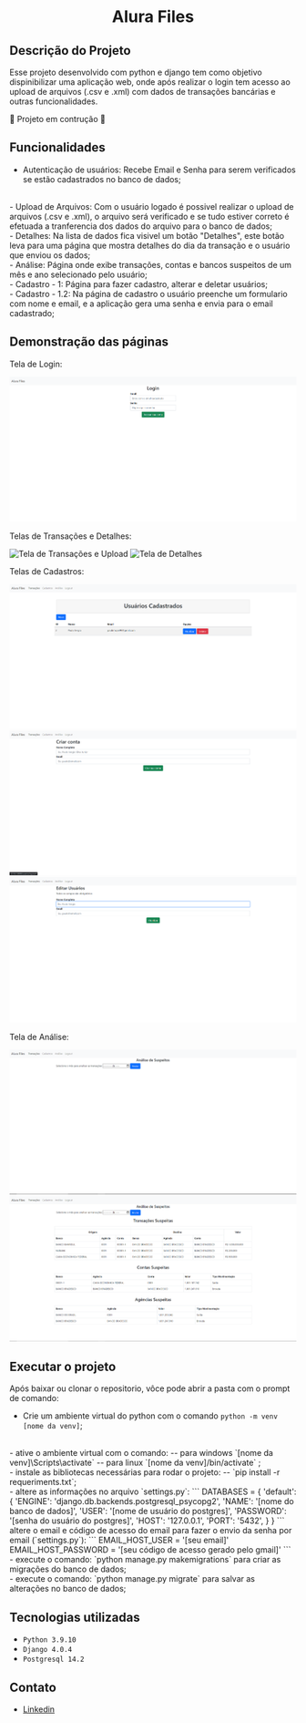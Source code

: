 <h1 align="center"> Alura Files</h1>

## Descrição do Projeto
Esse projeto desenvolvido com python e django tem como objetivo dispinibilizar uma aplicação web, onde após realizar o login tem acesso ao upload de arquivos (.csv e .xml) com dados de transações bancárias e outras funcionalidades.

:construction: Projeto em contrução :construction:

## Funcionalidades

- Autenticação de usuários: Recebe Email e Senha para serem verificados se estão cadastrados no banco de dados;
</br> 
- Upload de Arquivos: Com o usuário logado é possivel realizar o upload de arquivos (.csv e .xml), o arquivo será verificado e se tudo estiver correto é efetuada a tranferencia dos dados do arquivo para o banco de dados;
</br> 
- Detalhes: Na lista de dados fica visivel um botão "Detalhes", este botão leva para uma página que mostra detalhes do dia da transação e o usuário que enviou os dados; 
</br> 
- Análise: Página onde exibe transações, contas e bancos suspeitos de um mês e ano selecionado pelo usuário;
</br> 
- Cadastro - 1: Página para fazer cadastro, alterar e deletar usuários;
</br> 
 - Cadastro - 1.2: Na página de cadastro o usuário preenche um formulario com nome e email, e a aplicação gera uma senha e envia para o email cadastrado;
</br>

## Demonstração das páginas

<p>Tela de Login:</p>

![Tela de Login](/images/login.png)

<p>Telas de Transações e Detalhes:</p>

![Tela de Transações e Upload](/images/transa%C3%A7oes.png)
![Tela de Detalhes](/images/transaçoes_detalhes.png)

<p>Telas de Cadastros:</p>

![Tela de Cadastros](/images/cadastro.png)
![Tela de Novo usuário](/images/cadastro_novo.png)
![Tela de Alteração](/images/cadastro_alterar.png)

<p>Tela de Análise:</p>

![Tela de Analise](/images/analise.png)
![Tela de Análise com dados](images/analise_dados.png)

## Executar o projeto

Após baixar ou clonar o repositorio, vôce pode abrir a pasta com o prompt de comando:

- Crie um ambiente virtual do python com o comando `python -m venv [nome da venv]`;
</br>
- ative o ambiente virtual com o comando: 
-- para windows `[nome da venv]\Scripts\activate`
-- para linux `[nome da venv]/bin/activate` ;
</br>
- instale as bibliotecas necessárias para rodar o projeto:
-- `pip install -r requeriments.txt`;
</br>
- altere as informações no arquivo `settings.py`:
```
DATABASES = {
        'default': {
        'ENGINE': 'django.db.backends.postgresql_psycopg2',
        'NAME': '[nome do banco de dados]',
        'USER': '[nome de usuário do postgres]',
        'PASSWORD': '[senha do usuário do postgres]',
        'HOST': '127.0.0.1',
        'PORT': '5432',
    }
}
```
altere o email e código de acesso do email para fazer o envio da senha por email (`settings.py`):
```
EMAIL_HOST_USER = '[seu email]'
EMAIL_HOST_PASSWORD = '[seu código de acesso gerado pelo gmail]'
```
</br>
- execute o comando: `python manage.py makemigrations` para criar as migrações do banco de dados;
</br>
- execute o comando: `python manage.py migrate` para salvar as alterações no banco de dados;
</br>

## Tecnologias utilizadas

- `Python 3.9.10`
- `Django 4.0.4`
- `Postgresql 14.2`

## Contato

- [Linkedin](https://www.linkedin.com/in/paulo-sergio-silva-junior-b6a72813b/)
   




